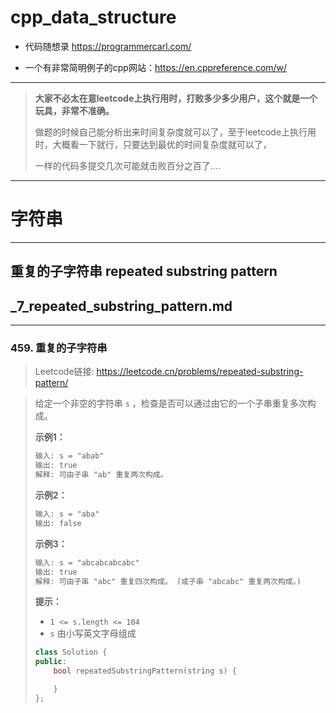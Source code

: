 # cpp_data_structure 

* 代码随想录 https://programmercarl.com/

* 一个有非常简明例子的cpp网站：https://en.cppreference.com/w/

--------------------------------------------------------------------------------
> **大家不必太在意leetcode上执行用时，打败多少多少用户，这个就是一个玩具，非常不准确。**
> 
> 做题的时候自己能分析出来时间复杂度就可以了，至于leetcode上执行用时，大概看一下就行，只要达到最优的时间复杂度就可以了，
> 
> 一样的代码多提交几次可能就击败百分之百了....
--------------------------------------------------------------------------------

# 字符串

--------------------------------------------------------------------------------

## 重复的子字符串  repeated substring pattern

## _7_repeated_substring_pattern.md

--------------------------------------------------------------------------------

### 459. 重复的子字符串

> Leetcode链接: https://leetcode.cn/problems/repeated-substring-pattern/

>
> 给定一个非空的字符串 `s` ，检查是否可以通过由它的一个子串重复多次构成。
>
> 
> **示例1：**
> 
> ```html
> 输入: s = "abab"
> 输出: true
> 解释: 可由子串 "ab" 重复两次构成。
> ```
>
> **示例2：**
> 
> ```html
> 输入: s = "aba"
> 输出: false
> ```
>
> **示例3：**
> 
> ```html
> 输入: s = "abcabcabcabc"
> 输出: true
> 解释: 可由子串 "abc" 重复四次构成。 (或子串 "abcabc" 重复两次构成。)
> ```
>
> **提示：**
> * `1 <= s.length <= 104`
> * `s` 由小写英文字母组成
>
> ```c++
> class Solution {
> public:
>     bool repeatedSubstringPattern(string s) {
> 
>     }
> };
> ```
>  






















